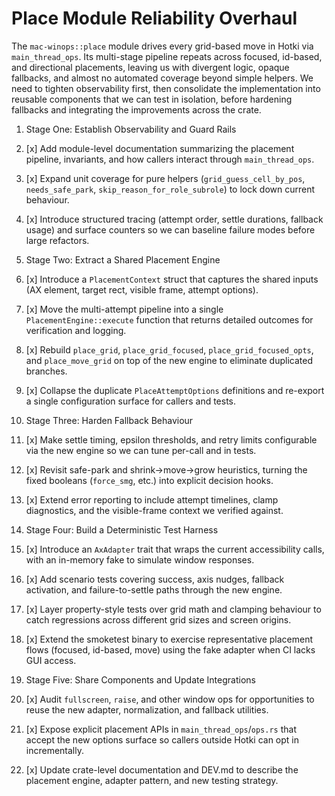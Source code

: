 # Place Module Reliability Overhaul

The `mac-winops::place` module drives every grid-based move in Hotki via
`main_thread_ops`. Its multi-stage pipeline repeats across focused, id-based,
and directional placements, leaving us with divergent logic, opaque fallbacks,
and almost no automated coverage beyond simple helpers. We need to tighten
observability first, then consolidate the implementation into reusable
components that we can test in isolation, before hardening fallbacks and
integrating the improvements across the crate.

1. Stage One: Establish Observability and Guard Rails

1. [x] Add module-level documentation summarizing the placement pipeline,
       invariants, and how callers interact through `main_thread_ops`.
2. [x] Expand unit coverage for pure helpers (`grid_guess_cell_by_pos`,
       `needs_safe_park`, `skip_reason_for_role_subrole`) to lock down current
       behaviour.
3. [x] Introduce structured tracing (attempt order, settle durations,
       fallback usage) and surface counters so we can baseline failure modes
       before large refactors.

2. Stage Two: Extract a Shared Placement Engine

1. [x] Introduce a `PlacementContext` struct that captures the shared inputs
       (AX element, target rect, visible frame, attempt options).
2. [x] Move the multi-attempt pipeline into a single `PlacementEngine::execute`
       function that returns detailed outcomes for verification and logging.
3. [x] Rebuild `place_grid`, `place_grid_focused`, `place_grid_focused_opts`,
       and `place_move_grid` on top of the new engine to eliminate duplicated
       branches.
4. [x] Collapse the duplicate `PlaceAttemptOptions` definitions and re-export
       a single configuration surface for callers and tests.

3. Stage Three: Harden Fallback Behaviour

1. [x] Make settle timing, epsilon thresholds, and retry limits configurable
       via the new engine so we can tune per-call and in tests.
2. [x] Revisit safe-park and shrink→move→grow heuristics, turning the fixed
       booleans (`force_smg`, etc.) into explicit decision hooks.
3. [x] Extend error reporting to include attempt timelines, clamp diagnostics,
       and the visible-frame context we verified against.

4. Stage Four: Build a Deterministic Test Harness

1. [x] Introduce an `AxAdapter` trait that wraps the current accessibility
       calls, with an in-memory fake to simulate window responses.
2. [x] Add scenario tests covering success, axis nudges, fallback activation,
       and failure-to-settle paths through the new engine.
3. [x] Layer property-style tests over grid math and clamping behaviour to
       catch regressions across different grid sizes and screen origins.
4. [x] Extend the smoketest binary to exercise representative placement flows
       (focused, id-based, move) using the fake adapter when CI lacks GUI
       access.

5. Stage Five: Share Components and Update Integrations

1. [x] Audit `fullscreen`, `raise`, and other window ops for opportunities to
       reuse the new adapter, normalization, and fallback utilities.
2. [x] Expose explicit placement APIs in `main_thread_ops`/`ops.rs` that accept
       the new options surface so callers outside Hotki can opt in incrementally.
3. [x] Update crate-level documentation and DEV.md to describe the placement
       engine, adapter pattern, and new testing strategy.
